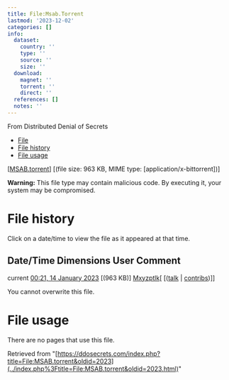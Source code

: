 ```yaml
---
title: File:Msab.Torrent
lastmod: '2023-12-02'
categories: []
info:
  dataset:
    country: ''
    type: ''
    source: ''
    size: ''
  download:
    magnet: ''
    torrent: ''
    direct: ''
  references: []
  notes: ''
---
```




From Distributed Denial of Secrets

- [File](./File:MSAB.torrent.html#file)
- [File history](./File:MSAB.torrent.html#filehistory)
- [File usage](./File:MSAB.torrent.html#filelinks)

[[MSAB.torrent](../images/9/92/MSAB.torrent "MSAB.torrent")]
‎[(file size: 963 KB, MIME type:
[application/x-bittorrent])]

**Warning:** This file type may contain malicious code. By executing it,
your system may be compromised.

# File history

Click on a date/time to view the file as it appeared at that time.

Date/Time Dimensions User Comment
---
current [00:21, 14 January 2023](../images/9/92/MSAB.torrent) [(963 KB)] [Mxyzptlk](../index.php%3Ftitle=User:Mxyzptlk&action=edit&redlink=1.html "User:Mxyzptlk (page does not exist)")[ [([talk](../index.php%3Ftitle=User_talk:Mxyzptlk&action=edit&redlink=1.html "User talk:Mxyzptlk (page does not exist)") | [contribs](./Special:Contributions/Mxyzptlk.html "Special:Contributions/Mxyzptlk"))]]

You cannot overwrite this file.

# File usage

There are no pages that use this file.

Retrieved from
"[https://ddosecrets.com/index.php?title=File:MSAB.torrent&oldid=2023](../index.php%3Ftitle=File:MSAB.torrent&oldid=2023.html)"

